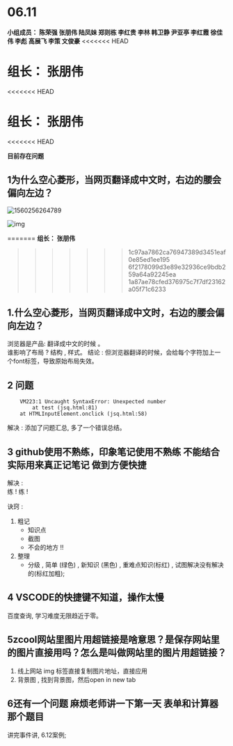 # **06.11**

**小组成员： 陈荣强 张朋伟 陆凤妹  郑则栋 李红贵 李林 韩卫静 尹亚亭 李红霞  徐佳伟  李彪  高展飞 李策  文俊豪**
<<<<<<< HEAD

**组长： 张朋伟**
=======
<<<<<<< HEAD

**组长： 张朋伟**
=======

<<<<<<< HEAD

**目前存在问题**


## 1为什么空心菱形，当网页翻译成中文时，右边的腰会偏向左边？



![1560256264789](C:\Users\张朋伟\AppData\Roaming\Typora\typora-user-images\1560256264789.png)

![img](file:///C:\Users\张朋伟\AppData\Roaming\feiq\RichOle\2621326091.bmp)











=======
**组长： 张朋伟**
>>>>>>> 1c97aa7862ca76947389d3451eaf0e85ed1ee195
>>>>>>> 6f2178099d3e89e32936ce9bdb259a64a92245ea
>>>>>>> 1a87ae78cfed376975c7f7df23162a05f71c6233



## 1.什么空心菱形，当网页翻译成中文时，右边的腰会偏向左边？

浏览器是产品: 翻译成中文的时候 。  
谁影响了布局 ? 结构 , 样式。
结论 :  但浏览器翻译的时候，会给每个字符加上一个font标签，导致原始布局失效。


## 2 问题
```
    VM223:1 Uncaught SyntaxError: Unexpected number
        at test (jsq.html:81)
    at HTMLInputElement.onclick (jsq.html:58)
```
解决 : 添加了问题汇总, 多了一个错误总结。

## **3 github使用不熟练**，印象笔记使用不熟练 不能结合实际用来真正记笔记 做到方便快捷

解决 :  
       练 !
       练 !

诀窍 : 

1. 粗记 
    * 知识点
    * 截图 
    * 不会的地方 !!
2. 整理 
    * 分级 , 简单 (绿色) , 新知识 (黑色) , 重难点知识(标红) , 试图解决没有解决的(标红加粗); 

## 4 VSCODE的快捷键不知道，操作太慢

百度查询, 学习难度无限趋近于零。

## 5zcool网站里图片用超链接是啥意思？是保存网站里的图片直接用吗？怎么是叫做网站里的图片用超链接？

1. 线上网站 img 标签直接复制图片地址，直接应用
2. 背景图 , 找到背景图，然后open in new tab

## **6还有一个问题 麻烦老师讲一下第一天 表单和计算器那个题目**

讲完事件讲, 6.12案例;

